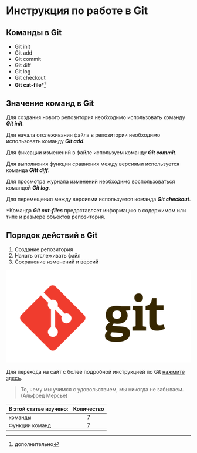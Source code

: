 # Инструкция по работе в Git #

## Команды в Git ##

* Git init
* Git add
* Git commit
* Git diff
* Git log
* Git checkout
* **Git cat-file***[^1]

[^1]: дополнительно

## Значение команд в Git ##

Для создания нового репозитория необходимо использовать команду ___Git init___.

Для начала отслеживания файла в репозитории необходимо использовать команду ___Git add___.

Для фиксации изменений в файле используем команду ___Git commit___.

Для выполнения функции сравнения между версиями используется команда ___Gitt diff___.

Для просмотра журнала изменений необходимо воспользоваться командой ___Git log___.

Для перемещения между версиями используется команда ___Git checkout___.

*Команда ___Git cat-files___ предоставляет информацию о содержимом или типе и размере объектов репозитория.

## Порядок действий в Git ##

1. Создание репозитория
2. Начать отслеживать файл
3. Сохранение изменений и версий

![Логотип Git](git_scm_logo_icon_170097.png)

Для перехода на сайт с более подробной инструкцией по Git [нажмите здесь](https://proglib.io/p/git-for-half-an-hour).

>То, чему мы учимся с удовольствием, мы никогда не забываем. (Альфред Мерсье)

В этой статье изучено: | Количество
:---------------------|:----------:
команды| 7
Функции команд|7

